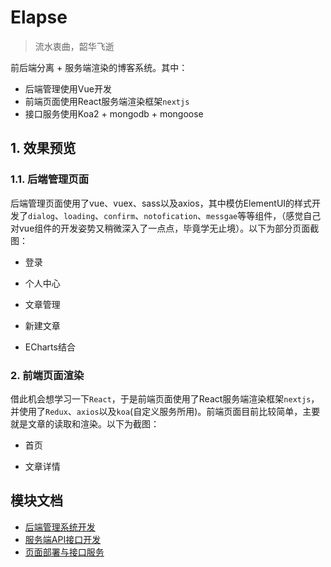 # Elapse
> 流水衷曲，韶华飞逝

前后端分离 + 服务端渲染的博客系统。其中：
  - 后端管理使用Vue开发
  - 前端页面使用React服务端渲染框架`nextjs`
  - 接口服务使用Koa2 + mongodb + mongoose

## 1. 效果预览
### 1.1. 后端管理页面
后端管理页面使用了vue、vuex、sass以及axios，其中模仿ElementUI的样式开发了`dialog`、`loading`、`confirm`、`notofication`、`messgae`等等组件，（感觉自己对vue组件的开发姿势又稍微深入了一点点，毕竟学无止境）。以下为部分页面截图：

  - 登录
  ![]()

  - 个人中心
  ![]()

  - 文章管理
  ![]()

  - 新建文章
  ![]()

  - ECharts结合
  ![]()
  
### 2. 前端页面渲染
借此机会想学习一下`React`，于是前端页面使用了React服务端渲染框架`nextjs`，并使用了`Redux`、`axios`以及`koa`(自定义服务所用)。前端页面目前比较简单，主要就是文章的读取和渲染。以下为截图：

  - 首页
  ![]()

  - 文章详情
  ![]()


## 模块文档
- [后端管理系统开发](https://github.com/mvpzx/elapse/tree/master/be)
- [服务端API接口开发](https://github.com/mvpzx/elapse/tree/master/server)
- [页面部署与接口服务](https://github.com/mvpzx/elapse/tree/master/server/docs/页面部署与接口服务.md)
